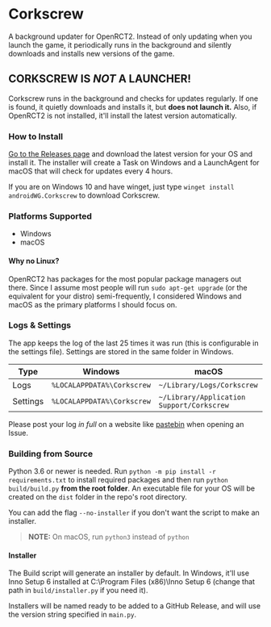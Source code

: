 # Corkscrew
A background updater for OpenRCT2. Instead of only updating when you launch the game, it periodically runs in the background and silently downloads and installs new versions of the game.

## CORKSCREW IS *NOT* A LAUNCHER!
Corkscrew runs in the background and checks for updates regularly. If one is found, it quietly downloads and installs it, but **does not launch it.**
Also, if OpenRCT2 is not installed, it'll install the latest version automatically.

### How to Install
[Go to the Releases page](https://github.com/AndroidWG/Corkscrew/releases) and download the latest version for your OS and install it. The installer will create a Task on Windows and a LaunchAgent for macOS that will check for updates every 4 hours.

If you are on Windows 10 and have winget, just type `winget install androidWG.Corkscrew` to download Corkscrew.

### Platforms Supported
- Windows
- macOS

#### Why no Linux?
OpenRCT2 has packages for the most popular package managers out there. Since I assume most people will run `sudo apt-get upgrade` (or the equivalent for your distro) semi-frequently, I considered Windows and macOS as the primary platforms I should focus on.

### Logs & Settings
The app keeps the log of the last 25 times it was run (this is configurable in the settings file). Settings are stored in the same folder in Windows.

| Type         | Windows                    | macOS                                     |
|--------------|----------------------------|-------------------------------------------|
| Logs         | `%LOCALAPPDATA%\Corkscrew` | `~/Library/Logs/Corkscrew`                |
| Settings     | `%LOCALAPPDATA%\Corkscrew` | `~/Library/Application Support/Corkscrew` |

Please post your log *in full* on a website like [pastebin](https://pastebin.com/) when opening an Issue.

### Building from Source
Python 3.6 or newer is needed. Run `python -m pip install -r requirements.txt` to install required packages and then run `python build/build.py` **from the root folder**. An executable file for your OS will be created on the `dist` folder in the repo's root directory.

You can add the flag `--no-installer` if you don't want the script to make an installer.

> **NOTE:** On macOS, run `python3` instead of `python`
 
#### Installer
The Build script will generate an installer by default. In Windows, it'll use Inno Setup 6 installed at C:\Program Files (x86)\Inno Setup 6 (change that path in `build/installer.py` if you need it).

Installers will be named ready to be added to a GitHub Release, and will use the version string specified in `main.py`.
